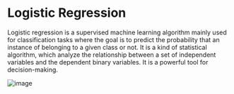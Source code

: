 # Logistic Regression 
Logistic regression is a supervised machine learning algorithm mainly used for classification tasks where the goal is to predict the probability that an instance of belonging to a given class or not. It is a kind of statistical algorithm, which analyze the relationship between a set of independent variables and the dependent binary variables. It is a powerful tool for decision-making.

![image](https://github.com/Tshar-k/ML_projects/assets/117516567/b048f644-555f-412d-bbb3-b36dbe93dacd)
